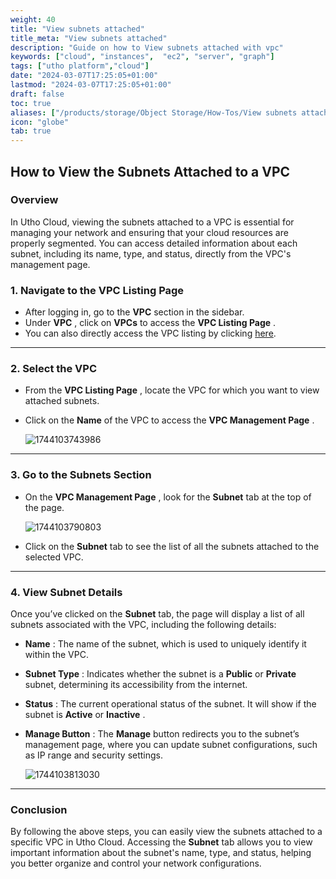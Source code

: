 ```yaml
---
weight: 40
title: "View subnets attached"
title_meta: "View subnets attached"
description: "Guide on how to View subnets attached with vpc"
keywords: ["cloud", "instances",  "ec2", "server", "graph"]
tags: ["utho platform","cloud"]
date: "2024-03-07T17:25:05+01:00"
lastmod: "2024-03-07T17:25:05+01:00"
draft: false
toc: true
aliases: ["/products/storage/Object Storage/How-Tos/View subnets attached"]
icon: "globe"
tab: true
---
```




## **How to View the Subnets Attached to a VPC**

### **Overview**

In Utho Cloud, viewing the subnets attached to a VPC is essential for managing your network and ensuring that your cloud resources are properly segmented. You can access detailed information about each subnet, including its name, type, and status, directly from the VPC's management page.

### **1. Navigate to the VPC Listing Page**

* After logging in, go to the **VPC** section in the sidebar.
* Under  **VPC** , click on **VPCs** to access the  **VPC Listing Page** .
* You can also directly access the VPC listing by clicking [here](https://console.utho.com/vpc "VPC Listing Page").

---

### **2. Select the VPC**

* From the  **VPC Listing Page** , locate the VPC for which you want to view attached subnets.
* Click on the **Name** of the VPC to access the  **VPC Management Page** .

  ![1744103743986](image/index/1744103743986.png)

---

### **3. Go to the Subnets Section**

* On the  **VPC Management Page** , look for the **Subnet** tab at the top of the page.

  ![1744103790803](image/index/1744103790803.png)
* Click on the **Subnet** tab to see the list of all the subnets attached to the selected VPC.

---

### **4. View Subnet Details**

Once you’ve clicked on the **Subnet** tab, the page will display a list of all subnets associated with the VPC, including the following details:

* **Name** : The name of the subnet, which is used to uniquely identify it within the VPC.
* **Subnet Type** : Indicates whether the subnet is a **Public** or **Private** subnet, determining its accessibility from the internet.
* **Status** : The current operational status of the subnet. It will show if the subnet is **Active** or  **Inactive** .
* **Manage Button** : The **Manage** button redirects you to the subnet’s management page, where you can update subnet configurations, such as IP range and security settings.

  ![1744103813030](image/index/1744103813030.png)

---

### **Conclusion**

By following the above steps, you can easily view the subnets attached to a specific VPC in Utho Cloud. Accessing the **Subnet** tab allows you to view important information about the subnet's name, type, and status, helping you better organize and control your network configurations.
